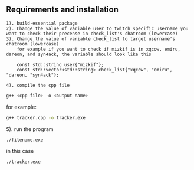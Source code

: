 ## Requirements and installation
```
1). build-essential package
2). Change the value of variable user to twitch specific username you want to check their precense in check_list's chatroom (lowercase)
3). Change the value of variable check_list to target username's chatroom (lowercase)
    for example if you want to check if mizkif is in xqcow, emiru, dareon, and syn4ack, the variable should look like this
    
    const std::string user{"mizkif"};
    const std::vector<std::string> check_list{"xqcow", "emiru", "dareon, "syn4ack"};
    
4). compile the cpp file
```
```bash
g++ <cpp file> -o <output name>
```
for example:
```bash
g++ tracker.cpp -o tracker.exe
```
5). run the program
```bash
./filename.exe
```
in this case
```bash
./tracker.exe
```
